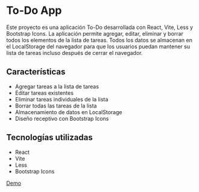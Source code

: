 # To-Do App
Este proyecto es una aplicación To-Do desarrollada con React, Vite, Less y Bootstrap Icons. La aplicación permite agregar, editar, eliminar y borrar todos los elementos de la lista de tareas. Todos los datos se almacenan en el LocalStorage del navegador para que los usuarios puedan mantener su lista de tareas incluso después de cerrar el navegador.

## Características
- Agregar tareas a la lista de tareas <i class="bi bi-plus-square-fill"></i>
- Editar tareas existentes <i class="bi bi-pencil-square"></i>
- Eliminar tareas individuales de la lista <i class="bi bi-trash-fill"></i>
- Borrar todas las tareas de la lista <i class="bi bi-trash2-fill"></i>
- Almacenamiento de datos en LocalStorage <i class="bi bi-database"></i>
- Diseño receptivo con Bootstrap Icons <i class="bi bi-bootstrap"></i>

## Tecnologías utilizadas
- React <i class="bi bi-react"></i>
- Vite <i class="bi bi-lightning-charge-fill"></i>
- Less <i class="bi bi-code-slash"></i>
- Bootstrap Icons <i class="bi bi-bootstrap"></i>

[Demo](https://davidcortesa.github.io/ToDo/)

